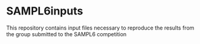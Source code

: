 # SAMPL6inputs
This repository contains input files necessary to reproduce the results from the group submitted to the SAMPL6 competition
